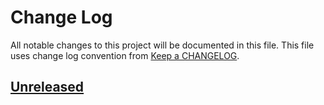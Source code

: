 # Change Log
All notable changes to this project will be documented in this file.
This file uses change log convention from [Keep a CHANGELOG](http://keepachangelog.com).

## [Unreleased][unreleased]


[unreleased]: https://github.com/luismayta/slide-git-for-devs/compare/0.0.1...HEAD
[0.0.0]: https://github.com/luismayta/slide-git-for-devs/compare/0.0.0...0.0.1

[CONTRIBUTING.md]: CONTRIBUTING.md
[LICENCE.md]: LICENCE.md
[README.md]: README.md
